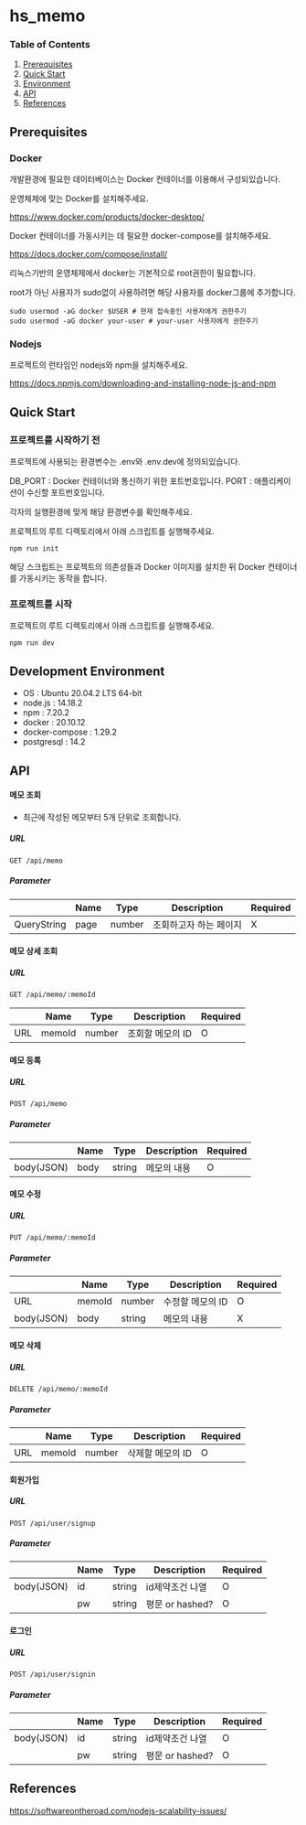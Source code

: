 # hs_memo

### Table of Contents

1. [Prerequisites](#prerequisites)
2. [Quick Start](#quick-Start)
3. [Environment](#development-environment)
4. [API](#api)
5. [References](#references)

## Prerequisites

### Docker
개발환경에 필요한 데이터베이스는 Docker 컨테이너를 이용해서 구성되있습니다.

운영체제에 맞는 Docker를 설치해주세요.

https://www.docker.com/products/docker-desktop/

Docker 컨테이너를 가동시키는 데 필요한 docker-compose를 설치해주세요.

https://docs.docker.com/compose/install/

리눅스기반의 운영체제에서 docker는 기본적으로 root권한이 필요합니다. 

root가 아닌 사용자가 sudo없이 사용하려면 해당 사용자를 docker그룹에 추가합니다.
```
sudo usermod -aG docker $USER # 현재 접속중인 사용자에게 권한주기
sudo usermod -aG docker your-user # your-user 사용자에게 권한주기
```

### Nodejs
프로젝트의 런타임인 nodejs와 npm을 설치해주세요.

https://docs.npmjs.com/downloading-and-installing-node-js-and-npm

## Quick Start
### 프로젝트를 시작하기 전
프로젝트에 사용되는 환경변수는 .env와 .env.dev에 정의되있습니다.

DB_PORT : Docker 컨테이너와 통신하기 위한 포트번호입니다.
PORT : 애플리케이션이 수신할 포트번호입니다.

각자의 실행환경에 맞게 해당 환경변수를 확인해주세요.


프로젝트의 루트 디렉토리에서 아래 스크립트를 실행해주세요.
```
npm run init
```
해당 스크립트는 프로젝트의 의존성들과 Docker 이미지를 설치한 뒤
Docker 컨테이너를 가동시키는 동작을 합니다.

### 프로젝트를 시작
프로젝트의 루트 디렉토리에서 아래 스크립트를 실행해주세요.
```
npm run dev
```


## Development Environment

-   OS : Ubuntu 20.04.2 LTS 64-bit
-   node.js : 14.18.2
-   npm : 7.20.2
-   docker : 20.10.12
-   docker-compose : 1.29.2
-   postgresql : 14.2

## API

#### 메모 조회

-   최근에 작성된 메모부터 5개 단위로 조회합니다.

##### URL

```
GET /api/memo
```

##### Parameter

|             | Name     | Type | Description | Required |
| ----------- | -------- | ---- | ----------- | -------- |
| QueryString | page   | number | 조회하고자 하는 페이지 | X        |


#### 메모 상세 조회

##### URL

```
GET /api/memo/:memoId
```

|     | Name   | Type   | Description   | Required |
| --- | ------ | ------ | ------------- | -------- |
| URL | memoId | number | 조회할 메모의 ID | O        |

#### 메모 등록

##### URL

```
POST /api/memo
```

##### Parameter

|            | Name         | Type   | Description   | Required |
| ---------- | ------------ | ------ | ------------- | -------- |
| body(JSON) | body         | string | 메모의 내용     | O        |


#### 메모 수정

##### URL

```
PUT /api/memo/:memoId
```

##### Parameter

|            | Name         | Type   | Description       | Required |
| ---------- | ------------ | ------ | ----------------- | -------- |
| URL        | memoId       | number | 수정할 메모의 ID    | O        |
| body(JSON) | body         | string | 메모의 내용         | X        |

#### 메모 삭제

##### URL

```
DELETE /api/memo/:memoId
```

##### Parameter

|            | Name         | Type   | Description       | Required |
| ---------- | ------------ | ------ | ----------------- | -------- |
| URL        | memoId       | number | 삭제할 메모의 ID    | O        |

#### 회원가입

##### URL

```
POST /api/user/signup
```

##### Parameter

|            | Name         | Type   | Description       | Required |
| ---------- | ------------ | ------ | ----------------- | -------- |
| body(JSON) | id           | string | id제약조건 나열      | O        |
|            | pw           | string | 평문 or hashed?    | O        |

#### 로그인

##### URL

```
POST /api/user/signin
```

##### Parameter

|            | Name         | Type   | Description       | Required |
| ---------- | ------------ | ------ | ----------------- | -------- |
| body(JSON) | id           | string | id제약조건 나열      | O        |
|            | pw           | string | 평문 or hashed?    | O        |


## References

https://softwareontheroad.com/nodejs-scalability-issues/

